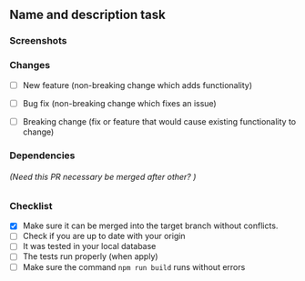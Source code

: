 <!-- Store-One Pull Request Template -->
<!-- Please remove the parts that don't apply to this pull request -->

<!--- Provide a general summary of your changes in the Title above -->
## Name and description task
<!-- Task description. Try to describe your task as much as you can to help reviewers undestand. At least give the name of the task) -->


### Screenshots
<!-- Add schreenshots when needed -->
<!--- Remove it if not needed in your project -->

### Changes
<!--- Put an `x` in all the boxes that apply. -->
- [ ] New feature (non-breaking change which adds functionality)
- [ ] Bug fix (non-breaking change which fixes an issue)
- [ ] Breaking change (fix or feature that would cause existing functionality to change)
 

### Dependencies
###### (Need this PR necessary be merged after other? )
<!--
When should this be deployed?
Does it depend on a change of another application?
Do we have to wait something?
-->

### Checklist
<!--- Put an `x` in all the boxes that apply. -->
- [x] Make sure it can be merged into the target branch without conflicts. 
- [ ] Check if you are up to date with your origin
- [ ] It was tested in your local database
- [ ] The tests run properly (when apply)
- [ ] Make sure the command `npm run build` runs without errors